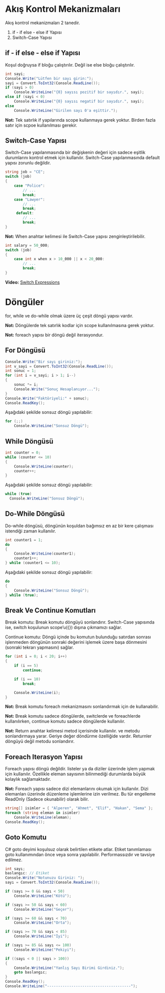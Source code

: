 # Akış Kontrol Mekanizmaları
Akış kontrol mekanizmaları 2 tanedir.
1. if - if else - else if Yapısı
2. Switch-Case Yapısı

## if - if else - else if Yapısı
Koşul doğruysa if bloğu çalıştırılır. Değil ise else bloğu çalıştırılır.
```cs
int sayi;
Console.Write("Lütfen bir sayı girin:");
sayi = Convert.ToInt32(Console.ReadLine());
if (sayi > 0)
    Console.WriteLine("{0} sayısı pozitif bir sayıdır.", sayi);
else if (sayi < 0)
    Console.WriteLine("{0} sayısı negatif bir sayıdır.", sayi);
else
    Console.WriteLine("Girilen sayı 0'a eşittir.");
```

**Not:** Tek satırlık if yapılarında scope kullanmaya gerek yoktur. Birden fazla satır
için scpoe kullanılması gerekir.

## Switch-Case Yapısı
Switch-Case yapılanmasında bir değişkenin değeri için sadece eşitlik durumlarını kontrol etmek için kullanılır.
Switch-Case yapılanmasında default yapısı zorunlu değildir.
```cs
string job = "CE";
switch (job)
{
    case "Police": 
        // ...
        break;
    case "Lawyer":   
        // ...
        break;
     default:
        // ...
        break;
}
```

**Not:** When anahtar kelimesi ile Switch-Case yapısı zenginleştirilebilir.
```cs
int salary = 50_000;
switch (job)
{
    case int x when x > 10_000 || x < 20_000: 
        // ...
        break;
}
```

**Video:** <a href="https://www.youtube.com/watch?v=bbaKxvFELB4&list=PLQVXoXFVVtp3e_urGZcMNAHx2Eo4Rm5Xk&index=134"> Switch Expressions </a>

# Döngüler
for, while ve do-while olmak üzere üç çeşit döngü yapısı vardır.

**Not:** Döngülerde tek satırlık kodlar için scope kullanılmasına gerek yoktur.

**Not:** foreach yapısı bir döngü değil iterasyondur.

## For Döngüsü
```cs
Console.Write("Bir sayı giriniz:");
int v_sayi = Convert.ToInt32(Console.ReadLine());
int sonuc = 1;
for (int i = v_sayi; i > 1; i--)
{
    sonuc *= i;
    Console.Write("Sonuç Hesaplanıyor...");
}
Console.Write("Faktöriyeli:" + sonuc);
Console.ReadKey();
```

Aşağıdaki şekilde sonsuz döngü yapılabilir:
```cs
for (;;)
    Console.WriteLine("Sonsuz Döngü");
```

## While Döngüsü
```cs
int counter = 0;
while (counter <= 10)
{
    Console.WriteLine(counter);
    counter++;
}
```

Aşağıdaki şekilde sonsuz döngü yapılabilir:
```cs
while (true)
  Console.WriteLine("Sonsuz Döngü");
```

## Do-While Döngüsü
Do-while döngüsü, döngünün koşuldan bağımsız en az bir kere çalışması istendiği zaman kullanılır.
```cs
int counter1 = 1;
do
{
    Console.WriteLine(counter1);
    counter1++;
} while (counter1 <= 10);
```
            
Aşağıdaki şekilde sonsuz döngü yapılabilir:
```cs
do
{
    Console.WriteLine("Sonsuz Döngü");
} while (true);
```

## Break Ve Continue Komutları     
Break komutu: Break komutu döngüyü sonlandırır. Switch-Case yapısında ise, switch koşulunun 
scope’u({}) dışına çıkmamızı sağlar.

Continue komutu: Döngü içinde bu komutun bulunduğu satırdan sonrası işlenmeden döngünün sonraki değerini işlemek 
üzere başa dönmesini (sonraki tekrarı yapmasını) sağlar.
```cs
for (int i = 0; i < 20; i++)
{
    if (i == 5)
        continue;

    if (i == 10)
        break;

    Console.WriteLine(i);
}
```

**Not:** Break komutu foreach mekanizmasını sonlandırmak için de kullanabilir.

**Not:** Break komutu sadece döngülerde, switclerde ve foreachlerde kullanılırken, continue komutu sadece döngülerde kullanılır.

**Not:** Return anahtar kelimesi metod içerisinde kullanılır. ve metodu sonlandırmaya yarar. Geriye değer döndürme özelliğide vardır. Returnler döngüyü değil metodu sonlandırır.

## Foreach Iterasyon Yapısı
Foreach yapısı döngü değildir. listeler ya da diziler üzerinde işlem yapmak için kullanılır.
Özellikle eleman sayısının bilinmediği durumlarda büyük kolaylık sağlamaktadır.

**Not:** Foreach yapısı sadece dizi elemanlarını okumak için kullanılır. Dizi elemanları üzerinde 
              düzenleme işlemlerine izin verilmez. Bu tür engelleme ReadOnly (Sadece okunabilir) olarak bilir.

```cs
string[] isimler = { "Alperen", "Ahmet", "Elif", "Hakan", "Sema" };
foreach (string eleman in isimler)
    Console.WriteLine(eleman);
Console.ReadKey();
```
## Goto Komutu
C# goto deyimi koşulsuz olarak belirtilen etikete atlar. Etiket tanımlaması
goto kullanımından önce veya sonra yapılabilir. Performassızdır ve tavsiye edilmez.

```cs
int sayı;
baslangıc: // Etiket
Console.Write("Notunuzu Giriniz: ");
sayı = Convert.ToInt32(Console.ReadLine());

if (sayı >= 0 && sayı < 50)
    Console.WriteLine("Kötü");

if (sayı >= 50 && sayı < 60)
    Console.WriteLine("Geçer");

if (sayı >= 60 && sayı < 70)
    Console.WriteLine("Orta");

if (sayı >= 70 && sayı < 85)
    Console.WriteLine("İyi");

if (sayı >= 85 && sayı <= 100)
    Console.WriteLine("Pekiyi");

if ((sayı < 0 || sayı > 100))
{
    Console.WriteLine("Yanlış Sayı Birimi Girdiniz.");
    goto baslangıc;
}
Console.ReadKey();
Console.WriteLine("--------------------------------------"); 
```
                





